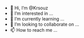 - 👋 Hi, I’m @Krsouz
- 👀 I’m interested in ...
- 🌱 I’m currently learning ...
- 💞️ I’m looking to collaborate on ...
- 📫 How to reach me ...

<!---
Krsouz/Krsouz is a ✨ special ✨ repository because its `README.md` (this file) appears on your GitHub profile.
You can click the Preview link to take a look at your changes.
--->
